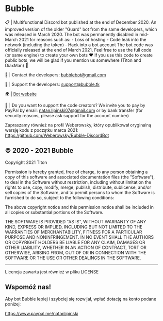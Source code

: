 # Bubble

📋 | Multifunctional Discord bot published at the end of December 2020. An improved version of the older "Guard" bot from the same developers, which was released in March 2020. The bot was permanently disabled in mid-March 2021 for reasons such as: - Loss of hosting - Code leak into the network (including the token) - Hack into a bot account The bot code was officially released at the end of March 2021. Feel free to use the full code (or same engine) to create your own bots ❤ If you use this code to create public bots, we will be glad if you mention us somewhere (Titon and DiaxMan) 🤗

📧 | Contact the developers: bubblebot@gmail.com

🤝 | Support the developers: support@bubble.tk

🌍 | [Bot website](https://bubble.tk)

💸 | Do you want to support the code creators? We invite you to pay by PayPal by email: natan.lipinski07@gmail.com or by bank transfer (for security reasons, please ask support for the account number)

Zapraszamy również na profil Weberowsky, który opublikował oryginalną wersję kodu z początku marca 2021: https://github.com/Weberowsky/Bubble-DiscordBot

© 2020 - 2021 Bubble
--------------------------------------------------------------------------------------
Copyright 2021 Titon

Permission is hereby granted, free of charge, to any person obtaining a copy of this software and associated documentation files (the "Software"), to deal in the Software without restriction, including without limitation the rights to use, copy, modify, merge, publish, distribute, sublicense, and/or sell copies of the Software, and to permit persons to whom the Software is furnished to do so, subject to the following conditions:

The above copyright notice and this permission notice shall be included in all copies or substantial portions of the Software.

THE SOFTWARE IS PROVIDED "AS IS", WITHOUT WARRANTY OF ANY KIND, EXPRESS OR IMPLIED, INCLUDING BUT NOT LIMITED TO THE WARRANTIES OF MERCHANTABILITY, FITNESS FOR A PARTICULAR PURPOSE AND NONINFRINGEMENT. IN NO EVENT SHALL THE AUTHORS OR COPYRIGHT HOLDERS BE LIABLE FOR ANY CLAIM, DAMAGES OR OTHER LIABILITY, WHETHER IN AN ACTION OF CONTRACT, TORT OR OTHERWISE, ARISING FROM, OUT OF OR IN CONNECTION WITH THE SOFTWARE OR THE USE OR OTHER DEALINGS IN THE SOFTWARE.

----------------------------------------------------------------------------------------

Licencja zawarta jest również w pliku LICENSE


Wspomóż nas!
-------------------------------------------------------------------------------------
Aby bot Bubble lepiej i szybciej się rozwijał, wpłać dotację na konto podane
poniżej:

https://www.paypal.me/natanlipinski
